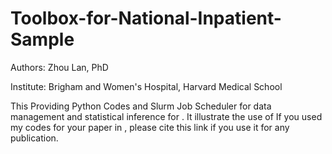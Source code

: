 # Toolbox-for-National-Inpatient-Sample

Authors: Zhou Lan, PhD

Institute: Brigham and Women's Hospital, Harvard Medical School

This Providing Python Codes and Slurm Job Scheduler for data management and statistical inference for . It illustrate the use of 
If you used my codes for your paper in , please cite this link if you use it for any publication.

